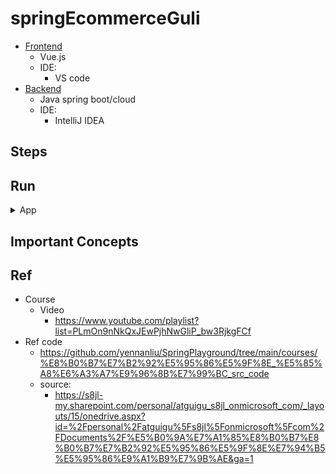 # springEcommerceGuli

- [Frontend](https://github.com/yennanliu/SpringPlayground/tree/main/springEcommerceGuli/frontend)
    - Vue.js
    - IDE:
        - VS code
- [Backend](https://github.com/yennanliu/SpringPlayground/tree/main/springEcommerceGuli/backend)
    - Java spring boot/cloud
    - IDE:
        - IntelliJ IDEA

## Steps


## Run

<details>
<summary>App</summary>

```bash
#---------------------------
# Run app
#---------------------------

# build
mvn package

# run
java -jar <built_jar>
```

</details>

## Important Concepts

## Ref

- Course
    - Video
        - https://www.youtube.com/playlist?list=PLmOn9nNkQxJEwPjhNwGliP_bw3RjkgFCf
- Ref code
    - https://github.com/yennanliu/SpringPlayground/tree/main/courses/%E8%B0%B7%E7%B2%92%E5%95%86%E5%9F%8E_%E5%85%A8%E6%A3%A7%E9%96%8B%E7%99%BC_src_code
    - source:
        - https://s8jl-my.sharepoint.com/personal/atguigu_s8jl_onmicrosoft_com/_layouts/15/onedrive.aspx?id=%2Fpersonal%2Fatguigu%5Fs8jl%5Fonmicrosoft%5Fcom%2FDocuments%2F%E5%B0%9A%E7%A1%85%E8%B0%B7%E8%B0%B7%E7%B2%92%E5%95%86%E5%9F%8E%E7%94%B5%E5%95%86%E9%A1%B9%E7%9B%AE&ga=1
